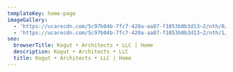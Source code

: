 ```yaml
---
templateKey: home-page
imageGallery:
  - 'https://ucarecdn.com/5c97b04b-7fc7-420a-aa87-f1053b0b3d13~2/nth/0/'
  - 'https://ucarecdn.com/5c97b04b-7fc7-420a-aa87-f1053b0b3d13~2/nth/1/'
seo:
  browserTitle: Kogut • Architects • LLC | Home
  description: Kogut • Architects • LLC
  title: Kogut • Architects • LLC | Home
---
```


